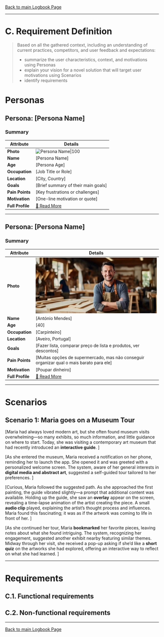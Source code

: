 [Back to main Logbook Page](../hci_logbook.md)

---
# C. Requirement Definition
>	Based on all the gathered context, including an understanding of current practices, competitors, and user feedback and expectations: 
>	- summarize the user characteristics, context, and motivations using Personas
>	- explain your vision for a novel solution that will target user motivations using Scenarios
>	- identify requirements

# Personas

## Persona: [Persona Name] 
### Summary 
| Attribute        | Details                                       |
| ---------------- | --------------------------------------------- |
| **Photo**        | ![Persona Name\|100](personas/persona1.jpeg)  |
| **Name**         | [Persona Name]                                |
| **Age**          | [Persona Age]                                 |
| **Occupation**   | [Job Title or Role]                           |
| **Location**     | [City, Country]                               |
| **Goals**        | [Brief summary of their main goals]           |
| **Pain Points**  | [Key frustrations or challenges]              |
| **Motivation**   | [One-line motivation or quote]                |
| **Full Profile** | [📄 Read More](personas/persona1_template.md) |

---
## Persona: [Persona Name] 
### Summary 
| Attribute        | Details                                       |
| ---------------- | --------------------------------------------- |
| **Photo**        | ![António Mendes](personas/persona3.jpg)            |
| **Name**         | [António Mendes]                                |
| **Age**          | [40]                                 |
| **Occupation**   | [Carpinteiro]                           |
| **Location**     | [Aveiro, Portugal]                               |
| **Goals**        | [Fazer lista, comparar preço de lista e produtos, ver descontos]           |
| **Pain Points**  | [Muitas opções de supermercado, mas não conseguir organizar qual o mais barato para ele]              |
| **Motivation**   | [Poupar dinheiro]                |
| **Full Profile** | [📄 Read More](personas/persona3_template.md) |

---





# Scenarios


## Scenario 1: Maria goes on a Museum Tour

[Maria had always loved modern art, but she often found museum visits overwhelming—so many exhibits, so much information, and little guidance on where to start. Today, she was visiting a contemporary art museum that had recently introduced an **interactive guide**.  ]

[As she entered the museum, Maria received a notification on her phone, reminding her to launch the app. She opened it and was greeted with a personalized welcome screen. The system, aware of her general interests in **digital media and abstract art**, suggested a self-guided tour tailored to her preferences.  ]

[Curious, Maria followed the suggested path. As she approached the first painting, the guide vibrated slightly—a prompt that additional content was available. Holding up the guide, she saw an **overlay** appear on the screen, revealing a time-lapse animation of the artist creating the piece. A small **audio clip** played, explaining the artist’s thought process and influences. Maria found this fascinating; it was as if the artwork was coming to life in front of her.  ]

[As she continued her tour, Maria **bookmarked** her favorite pieces, leaving notes about what she found intriguing. The system, recognizing her engagement, suggested another exhibit nearby featuring similar themes. Midway through her visit, she received a pop-up asking if she’d like a **short quiz** on the artworks she had explored, offering an interactive way to reflect on what she had learned.  ]

---


# Requirements





## C.1. Functional requirements


## C.2. Non-functional requirements


---
[Back to main Logbook Page](hci_logbook.md)